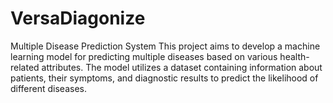 # VersaDiagonize
Multiple Disease Prediction System
This project aims to develop a machine learning model for predicting multiple diseases based on various health-related attributes. The model utilizes a dataset containing information about patients, their symptoms, and diagnostic results to predict the likelihood of different diseases.
